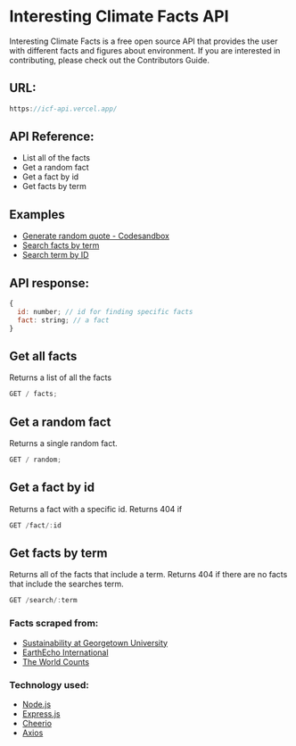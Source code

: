 # Interesting Climate Facts API

Interesting Climate Facts is a free open source API that provides the user with different facts and figures about environment. If you are interested in contributing, please check out the Contributors Guide.

## URL:

```js
https://icf-api.vercel.app/
```

## API Reference:

- List all of the facts
- Get a random fact
- Get a fact by id
- Get facts by term

## Examples

- [Generate random quote - Codesandbox](https://codesandbox.io/p/sandbox/generate-random-climate-fact-0n71vx?file=%2Fsrc%2FApp.vue)
- [Search facts by term](https://codesandbox.io/p/sandbox/search-by-term-scqibf?file=%2FREADME.md)
- [Search term by ID](https://codesandbox.io/p/sandbox/search-by-id-y0f22e?file=%2FREADME.md)

## API response:

```js
{
  id: number; // id for finding specific facts
  fact: string; // a fact
}
```

## Get all facts

Returns a list of all the facts

```js
GET / facts;
```

## Get a random fact

Returns a single random fact.

```js
GET / random;
```

## Get a fact by id

Returns a fact with a specific id. Returns 404 if

```js
GET /fact/:id
```

## Get facts by term

Returns all of the facts that include a term. Returns 404 if there are no facts that include the searches term.

```js
GET /search/:term
```

### Facts scraped from:

- [Sustainability at Georgetown University](https://sustainability.georgetown.edu/50-facts-for-50-years/)
- [EarthEcho International](https://www.earthecho.org/news/did-you-know-some-interesting-facts-about-the-environment)
- [The World Counts](https://www.theworldcounts.com/stories/facts-about-the-environment)

### Technology used:

- [Node.js](https://nodejs.org/en/)
- [Express.js](https://expressjs.com/)
- [Cheerio](https://cheerio.js.org/)
- [Axios](https://axios-http.com/docs/intro)
